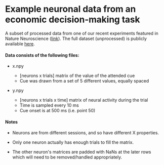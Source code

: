 # Example neuronal data from an economic decision-making task

A subset of processed data from one of our recent experiments featured in Nature Neuroscience ([link](https://pubmed.ncbi.nlm.nih.gov/30258238/)). The full dataset (unprocessed) is publicly available [here](https://crcns.org/data-sets/pfc/pfc-7/about-pfc-7). 

#### Data consists of the following files: 
- x.npy
	- [neurons x trials] matrix of the value of the attended cue
	- Cue was drawn from a set of 5 different values, equally spaced

- y.npy 
 	- [neurons x trials x time] matrix of neural activity during the trial
	- Time is sampled every 10 ms
	- Cue onset is at 500 ms (i.e. point 50)

#### Notes
 - Neurons are from different sessions, and so have different X properties. 

- Only one neuron actually has enough trials to fill the matrix. 

- The other neuron's matrices are padded with NaNs at the later rows which will need to be removed/handled appropriately.